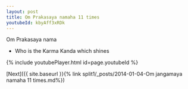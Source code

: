 ```yaml
---
layout: post
title: Om Prakasaya namaha 11 times
youtubeId: kbyAff3xRDk
---
```

 
 
Om Prakasaya nama 
 
 -  Who is the Karma Kanda which shines 
 
  
 
  
 
 
 
 
 
 


{% include youtubePlayer.html id=page.youtubeId %}
 
[Next]({{ site.baseurl }}{% link  split1/_posts/2014-01-04-Om jangamaya namaha 11 times.md%})
 
